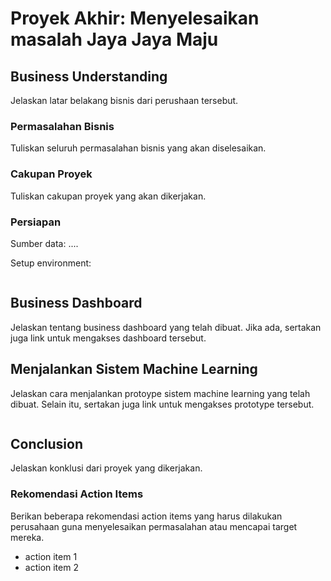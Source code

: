 
# Proyek Akhir: Menyelesaikan masalah Jaya Jaya Maju

## Business Understanding
Jelaskan latar belakang bisnis dari perushaan tersebut.

### Permasalahan Bisnis
Tuliskan seluruh permasalahan bisnis yang akan diselesaikan.

### Cakupan Proyek
Tuliskan cakupan proyek yang akan dikerjakan.

### Persiapan

Sumber data: ....

Setup environment:
```

```

## Business Dashboard
Jelaskan tentang business dashboard yang telah dibuat. Jika ada, sertakan juga link untuk mengakses dashboard tersebut.

## Menjalankan Sistem Machine Learning
Jelaskan cara menjalankan protoype sistem machine learning yang telah dibuat. Selain itu, sertakan juga link untuk mengakses prototype tersebut.

```

```

## Conclusion
Jelaskan konklusi dari proyek yang dikerjakan.

### Rekomendasi Action Items
Berikan beberapa rekomendasi action items yang harus dilakukan perusahaan guna menyelesaikan permasalahan atau mencapai target mereka.
- action item 1
- action item 2

